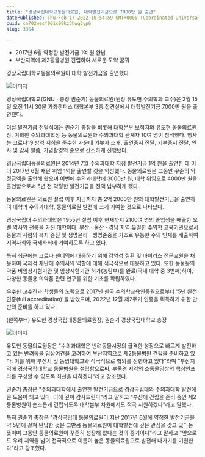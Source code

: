 ```yaml
---
title: "경상국립대학교동물의료원, 대학발전기금으로 7000만 원 출연"
datePublished: Thu Feb 17 2022 10:54:59 GMT+0000 (Coordinated Universal Time)
cuid: cm702wesf001c09kz3hwq3yp6
slug: 3364

---
```



- 2017년 6월 약정한 발전기금 1억 원 완납
- 부산지역에 제2동물병원 건립하여 새로운 도약 꿈꿔

경상국립대학교동물의료원이 대학 발전기금을 출연했다

![이미지](https://cdn.hashnode.com/res/hashnode/image/upload/v1739253953196/e22dbcf1-c2d7-4f25-9854-8e104dd80221.jpeg)

경상국립대학교(GNUㆍ총장 권순기) 동물의료원(원장 유도현 수의학과 교수)은 2월 15일 오전 11시 30분 가좌캠퍼스 대학본부 3층 접견실에서 대학발전기금 7000만 원을 출연했다.

이날 발전기금 전달식에는 권순기 총장을 비롯해 대학본부 보직자와 유도현 동물의료원장, 이희천 수의과대학장 등 동물의료원과 수의과대학 관계자 10여 명이 참석했다. 행사는 코로나19 방역 지침을 준수한 가운데 기부자 소개, 출연증서 전달, 기부증서 전달, 인사 및 감사 말씀, 기념촬영의 순으로 간소하게 진행됐다.

경상국립대동물의료원은 2014년 7월 수의과대학 지정 발전기금 1억 원을 출연한 데 이어 2017년 6월 재단 위임 1억을 출연할 것을 약정했다. 동물의료원은 그동안 꾸준히 약정금액을 출연해 왔으며 이번에 수의과대학에 3000만 원, 대학 위임으로 4000만 원을 출연함으로써 5년 전 약정한 발전기금을 전액 납부하게 됐다.

동물의료원은 의료원 설립 이후 지금까지 총 2억 2000만 원의 대학발전기금을 출연하여 대학과 수의과대학, 동물의료원 발전에 크게 기여한 것으로 나타났다.

경상국립대 수의과대학은 1955년 설립 이후 현재까지 2100여 명의 졸업생을 배출한 오랜 역사와 전통을 가진 대학이다. 부산ㆍ울산ㆍ경남 지역 유일한 수의학 교육기관으로서 동물과 사람의 복지 증진 및 생명윤리ㆍ생명존중을 기초로 유능한 수의 인재를 배출하여 지역사회와 국제사회에 기여하도록 하고 있다.

특히 최근에는 코로나 팬데믹에 대응하기 위해 감염성 질환 및 바이러스 전문교원을 채용하여 국제적 재난에 수의사의 역할에 대해 적극적으로 대응하고 있다. 또한 동물용의약품 비임상시험기관 및 임상시험기관 허가(농림부)를 완료(국내 대학 중 3번째)하여, 다양한 동물용 의약품 관련 연구를 위한 기초를 확립하였다.

우수한 교수진과 학생들의 노력으로 2017년 한국 수의학교육인증원으로부터 '5년 완전 인증(full accreditation)'을 받았으며, 2022년 12월 제2주기 인증을 획득하기 위한 만반의 준비를 하고 있다.

(왼쪽부터) 유도현 경상국립대동물의료원장, 권순기 경상국립대학교 총장

![이미지](https://cdn.hashnode.com/res/hashnode/image/upload/v1739253955873/933c2af2-52ad-4008-8030-b82d05fe8c1b.png)

유도현 동물의료원장은 "수의과대학은 반려동물시장의 급격한 성장으로 빠르게 발전하고 있는 반려동물 임상여건을 고려하여 부산지역으로 제2동물병원 건립을 준비하고 있다. 이를 위해 부산시 및 동명대학교와 적극적으로 협의를 진행하고 있다"라며 "부산지역에 경상국립대학교 동물병원을 설립함으로써, 부울경 지역의 소동물임상의 핵심인프라를 구성할 수 있도록 최선을 다하겠다"라고 강조했다.

권순기 총장은 "수의과대학에서 출연한 발전기금으로 경상국립대와 수의과대학 발전에 큰 도움이 되고 있다. 이에 깊이 감사드린다"라고 말하고 "부산에 건립을 준비 중인 제2동물병원이 순조롭게 건립되도록 대학본부 차원에서도 적극 지원하겠다"라고 말했다.

특히 권순기 총장은 "경상국립대 동물의료원이 지난 2017년 6월에 약정한 발전기금을 약 5년에 걸쳐 완납한 것은 그만큼 동물의료원이 대학발전에 깊은 관심을 갖고 있다는 뜻이며 그동안 동물의료원이 꾸준히 성장해 왔다는 것의 증거이다"라고 말하고 "앞으로도 우리 지역을 넘어 전국적으로 이름이 높은 동물의료원으로 발전해 나가기를 기원한다"라고 강조했다.